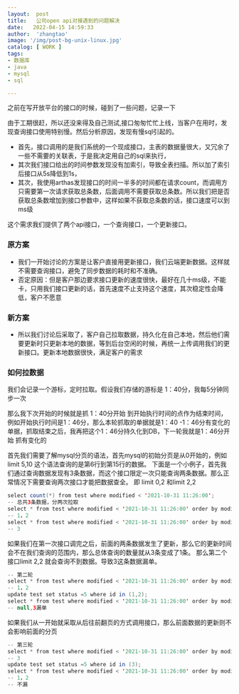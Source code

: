 ```yaml
---
layout:  post
title:   公司open api对接遇到的问题解决
date:   2022-04-15 14:59:33
author:  'zhangtao'
image: '/img/post-bg-unix-linux.jpg'
catalog: [ WORK ]
tags:
- 数据库
- java
- mysql
- sql

---
```



之前在写开放平台的接口的时候，碰到了一些问题，记录一下


由于工期很赶，所以还没来得及自己测试,接口匆匆忙忙上线，当客户在用时，发现查询接口使用特别慢。然后分析原因，发现有慢sql引起的。

- 首先，接口调用的是我们系统的一个现成接口，主表的数据量很大，又冗余了一些不需要的关联表，于是我决定用自己的sql来执行， 
- 其次我们接口给出的时间参数发现没有加索引，导致全表扫描。所以加了索引后接口从5s降低到1s， 
- 其次，我使用arthas发现接口的时间一半多的时间都在请求count，而调用方只需要第一次请求获取总条数，后面调用不需要获取总条数。所以我们把是否获取总条数增加到接口参数中，这样如果不获取总条数的话，接口速度可以到ms级


这个需求我们提供了两个api接口，一个查询接口，一个更新接口。

### 原方案

-  我们一开始讨论的方案是让客户直接用更新接口，我们云端更新数据。这样就不需要查询接口，避免了同步数据的耗时和不准确。  
-  否定原因：但是客户那边要求接口更新的速度很快，最好在几十ms级，不能卡，只用我们接口更新的话，首先速度不止支持这个速度，其次稳定性会降低，客户不愿意 

### 新方案

- 所以我们讨论后采取了，客户自己拉取数据，持久化在自己本地，然后他们需要更新时只更新本地的数据，等到后台空闲的时候，再统一上传调用我们的更新接口。更新本地数据很快，满足客户的需求

### 如何拉数据

我们会记录一个游标，定时拉取。假设我们存储的游标是 1：40分，我每5分钟同步一次

那么我下次开始的时候就是抓 1：40分开始 到开始执行时间的点作为结束时间，例如开始执行时间是1：46分，那么本轮抓取的单据就是1：40 -1：46分有变化的单据，抓取结束之后，我再把这个1：46分持久化到DB，下一轮我就是1：46分开始 抓有变化的


首先我们需要了解mysql分页的语法，首先mysql的初始分页是从0开始的，例如 limit 5,10 这个语法查询的是第6行到第15行的数据。 下面是一个小例子，首先我们通过查询数据发现有3条数据，而这个接口限定一次只能查询两条数据。那么正常情况下需要查询两次接口才能把数据查全。 即 limit 0,2 和limit 2,2

```java
select count(*) from test where modified < '2021-10-31 11:26:00';
-- 总共3条数据，分两次拉取
select * from test where modified < '2021-10-31 11:26:00' order by modified limit 0,2;
-- 1，2
select * from test where modified < '2021-10-31 11:26:00' order by modified limit 2,2;
-- 3
```

如果我们在第一次接口调完之后，前面的两条数据发生了更新，那么它的更新时间会不在我们查询的范围内，那么总体查询的数量就从3条变成了1条。 那么第二个接口limit 2,2 就会查询不到数据。导致3这条数据漏单。

```java
-- 第二轮
select * from test where modified < '2021-10-31 11:26:00' order by modified limit 0,2;
-- 1，2
update test set status =5 where id in (1,2);
select * from test where modified < '2021-10-31 11:26:00' order by modified limit 2,2;
-- null,3漏单
```

如果我们从一开始就采取从后往前翻页的方式调用接口，那么前面数据的更新则不会影响前面的分页

```java
-- 第三轮
select * from test where modified < '2021-10-31 11:26:00' order by modified limit 2,2;
-- 3
update test set status =5 where id in (3);
select * from test where modified < '2021-10-31 11:26:00' order by modified limit 0,2;
-- 1，2
-- 不漏
```

